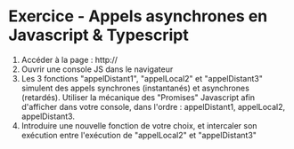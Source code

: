 # Exercice - Appels asynchrones en Javascript & Typescript

  1. Accéder à la page : http://
  2. Ouvrir une console JS dans le navigateur
  3. Les 3 fonctions "appelDistant1", "appelLocal2" et "appelDistant3" simulent des appels synchrones (instantanés) et asynchrones (retardés). Utiliser la mécanique des "Promises" Javascript afin d'afficher dans votre console, dans l'ordre : appelDistant1, appelLocal2, appelDistant3.
  4. Introduire une nouvelle fonction de votre choix, et intercaler son exécution entre l'exécution de "appelLocal2" et "appelDistant3"
  
